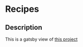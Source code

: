 # Recipes

## Description

This is a gatsby view of [this project](https://github.com/cortl/cooking)
